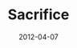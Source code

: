 ---
layout: message
category: message
series: "Game Changers"
title: "Sacrifice"
date: 2012-04-07
message_id: 721
---